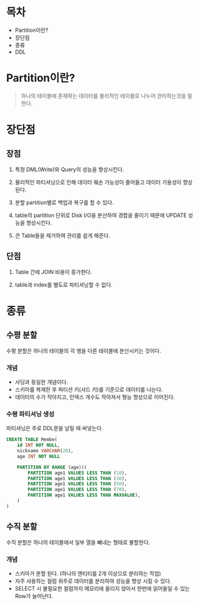 
# 목차
* Partition이란?
* 장단점
* 종류
* DDL

# Partition이란?

> 하나의 테이블에 존재하는 데이터를 물리적인 테이블로 나누어 관리하는것을 말한다.


# 장단점

## 장점

1. 특정 DML(Write)와 Query의 성능을 향상시킨다.

2. 물리적인 파티셔닝으로 인해 데이터 훼손 가능성이 줄어들고 데이터 가용성이 향상된다.

3. 분할 partition별로 백업과 복구를 할 수 있다.

4. table의 partition 단위로 Disk I/O을 분산하여 경합을 줄이기 때문에 UPDATE 성능을 향상시킨다.

5. 큰 Table들을 제거하여 관리를 쉽게 해준다.

## 단점

1. Table 간에 JOIN 비용이 증가한다.

2. table과 index를 별도로 파티셔닝할 수 없다.

# 종류

## 수평 분할

수평 분할은 하나의 테이블의 각 행을 다른 테이블에 분산시키는 것이다.

### 개념

* 샤딩과 동일한 개념이다.
* 스키마를 복제한 후 파티션 키(샤드 키)를 기준으로 데이터를 나눈다.
* 데이터의 수가 작아지고, 인덱스 개수도 작아져서 형능 향상으로 이어진다.

### 수평 파티셔닝 생성

파티셔닝은 주로 DDL문을 날릴 때 써넣는다.
```sql
CREATE TABLE Membe(
    id INT NOT NULL,
    nickname VARCHAR(20),
    age INT NOT NULL

    PARTITION BY RANGE (age))(
        PARTITION age1 VALUES LESS THAN (10),
        PARTITION age1 VALUES LESS THAN (30),
        PARTITION age1 VALUES LESS THAN (50),
        PARTITION age1 VALUES LESS THAN (70),
        PARTITION age1 VALUES LESS THAN MAXVALUE),
    )
)
```

###

## 수직 분할

수직 분할은 하나의 테이블에서 일부 열을 뺴내는 형태로 불할한다.

### 개념

* 스키마가 분할 된다. (하나의 엔티티를 2개 이상으로 분리하는 작업)
* 자주 사용하는 컬럼 위주로 데이터를 분리하여 성능을 향상 시킬 수 있다.
* SELECT 시 불필요한 컬럼까지 메모리에 올리지 않아서 한번에 읽어들일 수 있는 Row가 늘어난다.









